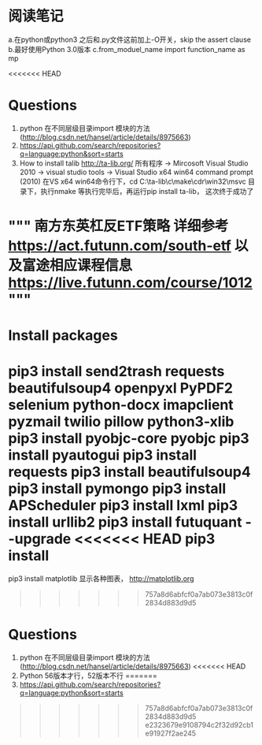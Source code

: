 #  阅读笔记

 a.在python或python3 之后和.py文件这前加上-O开关，skip the assert clause
 b.最好使用Python 3.0版本
 c.from_moduel_name import function_name as mp


<<<<<<< HEAD
# Questions

1. python 在不同层级目录import 模块的方法(http://blog.csdn.net/hansel/article/details/8975663)
2. https://api.github.com/search/repositories?q=language:python&sort=starts
3. How to install talib
http://ta-lib.org/
所有程序 -> Mircosoft Visual Studio 2010 -> visual studio tools -> Visual Studio x64 win64 command prompt (2010)
在VS x64 win64命令行下，cd C:\ta-lib\c\make\cdr\win32\msvc 目录下，执行nmake
等执行完毕后，再运行pip install ta-lib， 这次终于成功了

  """
    南方东英杠反ETF策略
    详细参考 https://act.futunn.com/south-etf
    以及富途相应课程信息 https://live.futunn.com/course/1012
    """
=======
# Install packages

pip3 install send2trash requests beautifulsoup4 openpyxl  PyPDF2 selenium  python-docx   imapclient   pyzmail  twilio pillow  python3-xlib
pip3 install pyobjc-core pyobjc
pip3 install pyautogui
pip3 install requests
pip3 install beautifulsoup4
pip3 install pymongo
pip3 install APScheduler
pip3 install lxml
pip3 install urllib2
pip3 install futuquant --upgrade
<<<<<<< HEAD
pip3 install
=======
pip3 install matplotlib 显示各种图表， http://matplotlib.org

>>>>>>> 757a8d6abfcf0a7ab073e3813c0f2834d883d9d5

# Questions

1. python 在不同层级目录import 模块的方法(http://blog.csdn.net/hansel/article/details/8975663)
<<<<<<< HEAD
2. Python 56版本才行，52版本不行
=======
2. https://api.github.com/search/repositories?q=language:python&sort=starts
>>>>>>> 757a8d6abfcf0a7ab073e3813c0f2834d883d9d5
>>>>>>> e2323679e9108794c2f32d92cb1e91927f2ae245
